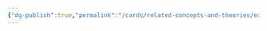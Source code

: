 ```yaml
---
{"dg-publish":true,"permalink":"/cards/related-concepts-and-theories/extern/","created":"2023-01-19T14:39:59.877+01:00","updated":"2023-01-19T14:40:55.027+01:00"}
---
```


